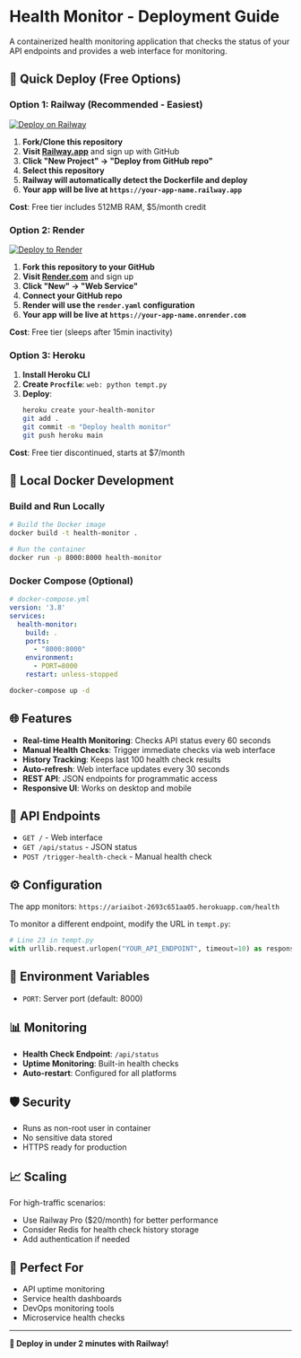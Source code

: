 # Health Monitor - Deployment Guide

A containerized health monitoring application that checks the status of your API endpoints and provides a web interface for monitoring.

## 🚀 Quick Deploy (Free Options)

### Option 1: Railway (Recommended - Easiest)

[![Deploy on Railway](https://railway.app/button.svg)](https://railway.app/template/quickstart)

1. **Fork/Clone this repository**
2. **Visit [Railway.app](https://railway.app)** and sign up with GitHub
3. **Click "New Project" → "Deploy from GitHub repo"**
4. **Select this repository**
5. **Railway will automatically detect the Dockerfile and deploy**
6. **Your app will be live at `https://your-app-name.railway.app`**

**Cost**: Free tier includes 512MB RAM, $5/month credit

### Option 2: Render

[![Deploy to Render](https://render.com/images/deploy-to-render-button.svg)](https://render.com/deploy)

1. **Fork this repository to your GitHub**
2. **Visit [Render.com](https://render.com)** and sign up
3. **Click "New" → "Web Service"**
4. **Connect your GitHub repo**
5. **Render will use the `render.yaml` configuration**
6. **Your app will be live at `https://your-app-name.onrender.com`**

**Cost**: Free tier (sleeps after 15min inactivity)

### Option 3: Heroku

1. **Install Heroku CLI**
2. **Create `Procfile`**: `web: python tempt.py`
3. **Deploy**:
   ```bash
   heroku create your-health-monitor
   git add .
   git commit -m "Deploy health monitor"
   git push heroku main
   ```

**Cost**: Free tier discontinued, starts at $7/month

## 🐳 Local Docker Development

### Build and Run Locally

```bash
# Build the Docker image
docker build -t health-monitor .

# Run the container
docker run -p 8000:8000 health-monitor
```

### Docker Compose (Optional)

```yaml
# docker-compose.yml
version: '3.8'
services:
  health-monitor:
    build: .
    ports:
      - "8000:8000"
    environment:
      - PORT=8000
    restart: unless-stopped
```

```bash
docker-compose up -d
```

## 🌐 Features

- **Real-time Health Monitoring**: Checks API status every 60 seconds
- **Manual Health Checks**: Trigger immediate checks via web interface
- **History Tracking**: Keeps last 100 health check results
- **Auto-refresh**: Web interface updates every 30 seconds
- **REST API**: JSON endpoints for programmatic access
- **Responsive UI**: Works on desktop and mobile

## 📡 API Endpoints

- `GET /` - Web interface
- `GET /api/status` - JSON status
- `POST /trigger-health-check` - Manual health check

## ⚙️ Configuration

The app monitors: `https://ariaibot-2693c651aa05.herokuapp.com/health`

To monitor a different endpoint, modify the URL in `tempt.py`:

```python
# Line 23 in tempt.py
with urllib.request.urlopen("YOUR_API_ENDPOINT", timeout=10) as response:
```

## 🔧 Environment Variables

- `PORT`: Server port (default: 8000)

## 📊 Monitoring

- **Health Check Endpoint**: `/api/status`
- **Uptime Monitoring**: Built-in health checks
- **Auto-restart**: Configured for all platforms

## 🛡️ Security

- Runs as non-root user in container
- No sensitive data stored
- HTTPS ready for production

## 📈 Scaling

For high-traffic scenarios:
- Use Railway Pro ($20/month) for better performance
- Consider Redis for health check history storage
- Add authentication if needed

## 🎯 Perfect For

- API uptime monitoring
- Service health dashboards
- DevOps monitoring tools
- Microservice health checks

---

**🚀 Deploy in under 2 minutes with Railway!**
